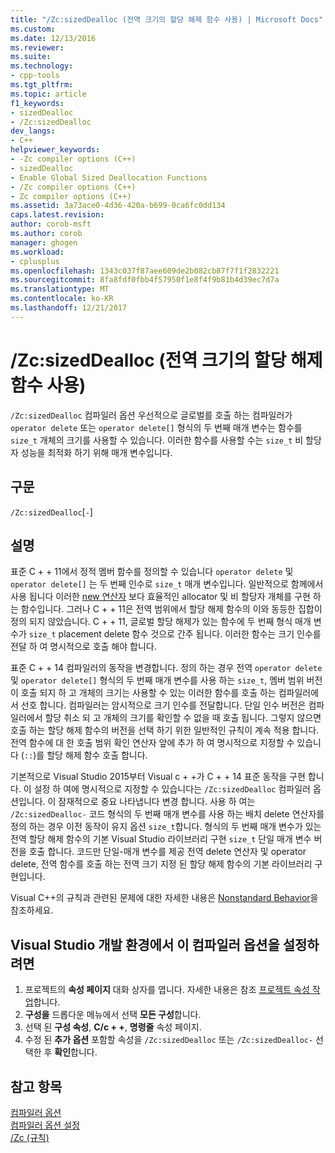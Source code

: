 ```yaml
---
title: "/Zc:sizedDealloc (전역 크기의 할당 해제 함수 사용) | Microsoft Docs"
ms.custom: 
ms.date: 12/13/2016
ms.reviewer: 
ms.suite: 
ms.technology:
- cpp-tools
ms.tgt_pltfrm: 
ms.topic: article
f1_keywords:
- sizedDealloc
- /Zc:sizedDealloc
dev_langs:
- C++
helpviewer_keywords:
- -Zc compiler options (C++)
- sizedDealloc
- Enable Global Sized Deallocation Functions
- /Zc compiler options (C++)
- Zc compiler options (C++)
ms.assetid: 3a73ace0-4d36-420a-b699-0ca6fc0dd134
caps.latest.revision: 
author: corob-msft
ms.author: corob
manager: ghogen
ms.workload:
- cplusplus
ms.openlocfilehash: 1343c037f87aee609de2b082cb87f7f1f2832221
ms.sourcegitcommit: 8fa8fdf0fbb4f57950f1e8f4f9b81b4d39ec7d7a
ms.translationtype: MT
ms.contentlocale: ko-KR
ms.lasthandoff: 12/21/2017
---
```

# <a name="zcsizeddealloc-enable-global-sized-deallocation-functions"></a>/Zc:sizedDealloc (전역 크기의 할당 해제 함수 사용)  
`/Zc:sizedDealloc` 컴파일러 옵션 우선적으로 글로벌를 호출 하는 컴파일러가 `operator delete` 또는 `operator delete[]` 형식의 두 번째 매개 변수는 함수를 `size_t` 개체의 크기를 사용할 수 있습니다. 이러한 함수를 사용할 수는 `size_t` 비 할당자 성능을 최적화 하기 위해 매개 변수입니다.   
  
## <a name="syntax"></a>구문  
`/Zc:sizedDealloc`[`-`\]  
  
## <a name="remarks"></a>설명  
  
표준 C + + 11에서 정적 멤버 함수를 정의할 수 있습니다 `operator delete` 및 `operator delete[]` 는 두 번째 인수로 `size_t` 매개 변수입니다. 일반적으로 함께에서 사용 됩니다 이러한 [new 연산자](../../cpp/new-operator-cpp.md) 보다 효율적인 allocator 및 비 할당자 개체를 구현 하는 함수입니다. 그러나 C + + 11은 전역 범위에서 할당 해제 함수의 이와 동등한 집합이 정의 되지 않았습니다. C + + 11, 글로벌 할당 해제가 있는 함수에 두 번째 형식 매개 변수가 `size_t` placement delete 함수 것으로 간주 됩니다. 이러한 함수는 크기 인수를 전달 하 여 명시적으로 호출 해야 합니다.  
  
표준 C + + 14 컴파일러의 동작을 변경합니다. 정의 하는 경우 전역 `operator delete` 및 `operator delete[]` 형식의 두 번째 매개 변수를 사용 하는 `size_t`, 멤버 범위 버전이 호출 되지 하 고 개체의 크기는 사용할 수 있는 이러한 함수를 호출 하는 컴파일러에서 선호 합니다. 컴파일러는 암시적으로 크기 인수를 전달합니다. 단일 인수 버전은 컴파일러에서 할당 취소 되 고 개체의 크기를 확인할 수 없을 때 호출 됩니다. 그렇지 않으면 호출 하는 할당 해제 함수의 버전을 선택 하기 위한 일반적인 규칙이 계속 적용 합니다. 전역 함수에 대 한 호출 범위 확인 연산자 앞에 추가 하 여 명시적으로 지정할 수 있습니다 (`::`)를 할당 해제 함수 호출 합니다.  
  
기본적으로 Visual Studio 2015부터 Visual c + +가 C + + 14 표준 동작을 구현 합니다. 이 설정 하 여에 명시적으로 지정할 수 있습니다는 `/Zc:sizedDealloc` 컴파일러 옵션입니다. 이 잠재적으로 중요 나타냅니다 변경 합니다. 사용 하 여는 `/Zc:sizedDealloc-` 코드 형식의 두 번째 매개 변수를 사용 하는 배치 delete 연산자를 정의 하는 경우 이전 동작이 유지 옵션 `size_t`합니다. 형식의 두 번째 매개 변수가 있는 전역 할당 해제 함수의 기본 Visual Studio 라이브러리 구현 `size_t` 단일 매개 변수 버전을 호출 합니다. 코드만 단일-매개 변수를 제공 전역 delete 연산자 및 operator delete, 전역 함수를 호출 하는 전역 크기 지정 된 할당 해제 함수의 기본 라이브러리 구현입니다.  
  
Visual C++의 규칙과 관련된 문제에 대한 자세한 내용은 [Nonstandard Behavior](../../cpp/nonstandard-behavior.md)을 참조하세요.  
  
## <a name="to-set-this-compiler-option-in-the-visual-studio-development-environment"></a>Visual Studio 개발 환경에서 이 컴파일러 옵션을 설정하려면  
1.  프로젝트의 **속성 페이지** 대화 상자를 엽니다. 자세한 내용은 참조 [프로젝트 속성 작업](../../ide/working-with-project-properties.md)합니다.  
2.  **구성을** 드롭다운 메뉴에서 선택 **모든 구성**합니다.  
3.  선택 된 **구성 속성**, **C/c + +**, **명령줄** 속성 페이지.  
4.  수정 된 **추가 옵션** 포함할 속성을 `/Zc:sizedDealloc` 또는 `/Zc:sizedDealloc-` 선택한 후 **확인**합니다.  
  
## <a name="see-also"></a>참고 항목  
[컴파일러 옵션](../../build/reference/compiler-options.md)  
[컴파일러 옵션 설정](../../build/reference/setting-compiler-options.md)  
[/Zc (규칙)](../../build/reference/zc-conformance.md)  

